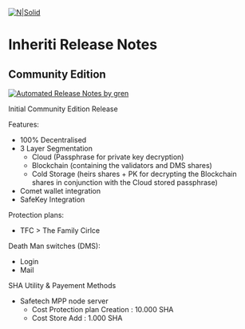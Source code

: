 [![N|Solid](https://docs.inheriti.com/img/Gradient_large.png)](https://inheriti.com/)

# Inheriti Release Notes

## Community Edition

[![Automated Release Notes by gren](https://img.shields.io/badge/Inheriti%20CE-V1.1.1.0-blue)](https://github-tools.github.io/github-release-notes/)

Initial Community Edition Release

Features:

 * 100% Decentralised 
 * 3 Layer Segmentation 
    - Cloud (Passphrase for private key decryption)
    - Blockchain (containing the validators and DMS shares)
    - Cold Storage (heirs shares + PK for decrypting the Blockchain shares in conjunction with the Cloud stored passphrase)
 * Comet wallet integration
 * SafeKey Integration

 Protection plans:

 * TFC > The Family Cirlce

 Death Man switches (DMS):

 * Login
 * Mail

SHA Utility & Payement Methods

 * Safetech MPP node server
    - Cost Protection plan Creation : 10.000 SHA
    - Cost Store Add : 1.000 SHA
